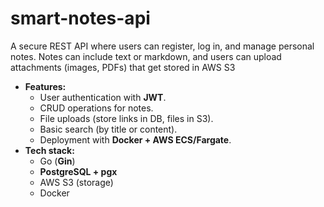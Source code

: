 # smart-notes-api
A secure REST API where users can register, log in, and manage personal notes. Notes can include text or markdown, and users can upload attachments (images, PDFs) that get stored in AWS S3


- **Features:**
    - User authentication with **JWT**.
    - CRUD operations for notes.
    - File uploads (store links in DB, files in S3).
    - Basic search (by title or content).
    - Deployment with **Docker + AWS ECS/Fargate**.
- **Tech stack:**
    - Go (**Gin**)
    - **PostgreSQL + pgx**
    - AWS S3 (storage)
    - Docker